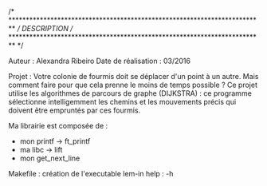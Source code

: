 /* ************************************************************************* */
				DESCRIPTION
/* ************************************************************************* */

Auteur : Alexandra Ribeiro
Date de réalisation : 03/2016

Projet :
Votre colonie de fourmis doit se déplacer d'un point à un autre. Mais comment 
faire pour que cela prenne le moins de temps possible ? 
Ce projet utilise les algorithmes de parcours de graphe (DIJKSTRA) : 
ce programme sélectionne intelligemment les chemins et les mouvements précis 
qui doivent être empruntés par ces fourmis.

Ma librairie est composée de :
* mon printf -> ft_printf
* ma libc -> lift
* mon get_next_line

Makefile : création de l'executable lem-in
help : -h